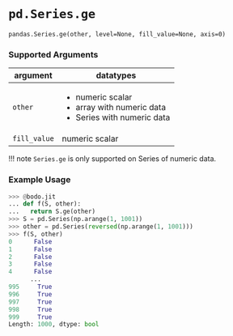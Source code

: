 # `pd.Series.ge`

`pandas.Series.ge(other, level=None, fill_value=None, axis=0)`

### Supported Arguments

| argument     | datatypes                                                                                                 |
|--------------|-----------------------------------------------------------------------------------------------------------|
| `other`      | <ul><li>  numeric scalar </li><li>  array with numeric data </li><li> Series with numeric data </li></ul> |
| `fill_value` | numeric scalar                                                                                            |

!!! note
    `Series.ge` is only supported on Series of numeric data.


### Example Usage

``` py
>>> @bodo.jit
... def f(S, other):
...   return S.ge(other)
>>> S = pd.Series(np.arange(1, 1001))
>>> other = pd.Series(reversed(np.arange(1, 1001)))
>>> f(S, other)
0      False
1      False
2      False
3      False
4      False
      ...
995     True
996     True
997     True
998     True
999     True
Length: 1000, dtype: bool
```

